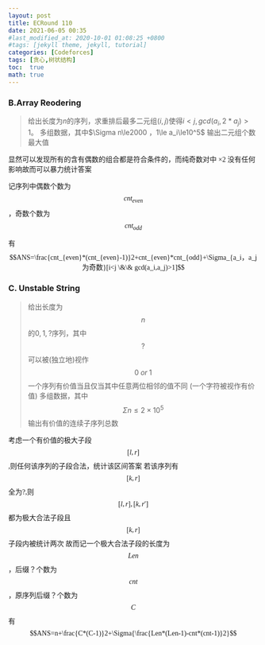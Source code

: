 ```yaml
---
layout: post
title: ECRound 110
date: 2021-06-05 00:35
#last_modified_at: 2020-10-01 01:08:25 +0800
#tags: [jekyll theme, jekyll, tutorial]
categories: [Codeforces]
tags: [贪心,树状结构]
toc:  true
math: true
---
```

### B.Array Reodering
>给出长度为$n$的序列，求重排后最多二元组$(i,j)$使得$i<j,gcd(a_i,2*a_j)>1$。
>多组数据，其中$\Sigma n\le2000 $，$1\le a_i\le10^5$
>输出二元组个数最大值

<font face="楷体" >
显然可以发现所有的含有偶数的组合都是符合条件的，而纯奇数对中 ×2 没有任何影响故而可以暴力统计答案

记序列中偶数个数为$$cnt_{even}$$，奇数个数为$$cnt_{odd}$$

有$$ANS=\frac{cnt_{even}*(cnt_{even}-1)}2+cnt_{even}*cnt_{odd}+\Sigma_{a_i，a_j为奇数}[i<j \&\& gcd(a_i,a_j)>1]$$
</font>

### C. Unstable String
>给出长度为$$n$$的$0,1,?$序列，其中$$?$$可以被(独立地)视作$$0 \;or\;1$$
>一个序列有价值当且仅当其中任意两位相邻的值不同  (一个字符被视作有价值)
>多组数据，其中$$\Sigma n\le2\times10^5 $$
>输出有价值的连续子序列总数

<font face="楷体" >

考虑一个有价值的极大子段 $$ [l,r] $$,则任何该序列的子段合法，统计该区间答案
若该序列有$$[k,r]$$全为?,则$$[l,r],[k,r']$$都为极大合法子段且$$[k,r]$$子段内被统计两次
故而记一个极大合法子段的长度为$$Len$$，后缀？个数为$$cnt$$，原序列后缀？个数为$$C$$
有$$ANS=n+\frac{C*(C-1)}2+\Sigma{\frac{Len*(Len-1)-cnt*(cnt-1)}2}$$
</font>